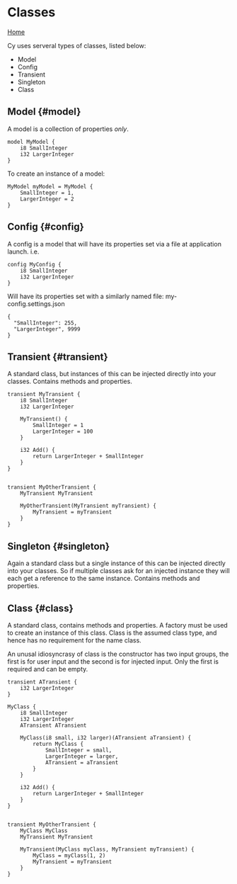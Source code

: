 # Classes

[Home](index.md)

Cy uses serveral types of classes, listed below:
- Model
- Config
- Transient
- Singleton
- Class


## Model {#model}

A model is a collection of properties *only*.

```
model MyModel {
    i8 SmallInteger
    i32 LargerInteger
}
```

To create an instance of a model:

```
MyModel myModel = MyModel {
    SmallInteger = 1,
    LargerInteger = 2
}
```


## Config {#config}

A config is a model that will have its properties set via a file at application launch. i.e.

```
config MyConfig {
    i8 SmallInteger
    i32 LargerInteger
}
```

Will have its properties set with a similarly named file:
my-config.settings.json

```
{
  "SmallInteger": 255,
  "LargerInteger", 9999
}
```


## Transient {#transient}
A standard class, but instances of this can be injected directly into your classes. Contains methods and properties.

```
transient MyTransient {
    i8 SmallInteger
    i32 LargerInteger

    MyTransient() {
        SmallInteger = 1
        LargerInteger = 100
    }

    i32 Add() {
        return LargerInteger + SmallInteger
    }
}


transient MyOtherTransient {
    MyTransient MyTransient

    MyOtherTransient(MyTransient myTransient) {
        MyTransient = myTransient
    }
}
```

## Singleton {#singleton}

Again a standard class but a single instance of this can be injected directly into your classes. So if multiple classes ask for an injected instance they will each get a reference to the same instance. Contains methods and properties.


## Class {#class}

A standard class, contains methods and properties. A factory must be used to create an instance of this class. Class is the assumed class type, and hence has no requirement for the name class.

An unusal idiosyncrasy of class is the constructor has two input groups, the first is for user input and the second is for injected input. Only the first is required and can be empty.

```
transient ATransient {
    i32 LargerInteger
}

MyClass {
    i8 SmallInteger
    i32 LargerInteger
    ATransient ATransient

    MyClass(i8 small, i32 larger)(ATransient aTransient) {
        return MyClass {
            SmallInteger = small,
            LargerInteger = larger,
            ATransient = aTransient
        }
    }

    i32 Add() {
        return LargerInteger + SmallInteger
    }
}


transient MyOtherTransient {
    MyClass MyClass
    MyTransient MyTransient

    MyTransient(MyClass myClass, MyTransient myTransient) {
        MyClass = myClass(1, 2)
        MyTransient = myTransient
    }
}
```
